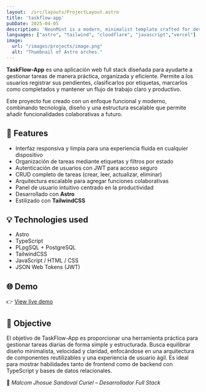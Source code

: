 ```yaml
---
layout:  /src/layouts/ProjectLayout.astro
title: 'taskflow-app'
pubDate: 2025-04-05
description: 'NeonMint is a modern, minimalist template crafted for developers and digital creatives.'
languages: ["astro", "tailwind", "cloudflare", "javascript","vercel"]
image:
  url: "/images/projects/image.png"
  alt: "Thumbnail of Astro arches."
--- 
```


**TaskFlow-App**  es una aplicación web full stack diseñada para ayudarte a gestionar tareas de manera práctica, organizada y eficiente. Permite a los usuarios registrar sus pendientes, clasificarlos por etiquetas, marcarlos como completados y mantener un flujo de trabajo claro y productivo.

Este proyecto fue creado con un enfoque funcional y moderno, combinando tecnología, diseño y una estructura escalable que permite añadir funcionalidades colaborativas a futuro.


## 🧩 Features

- Interfaz responsiva y limpia para una experiencia fluida en cualquier dispositivo
- Organización de tareas mediante etiquetas y filtros por estado
- Autenticación de usuarios con JWT para acceso seguro
- CRUD completo de tareas (crear, leer, actualizar, eliminar)
- Arquitectura escalable para agregar funciones colaborativas
- Panel de usuario intuitivo centrado en la productividad
- Desarrollado con **Astro**
- Estilizado con **TailwindCSS**

## 💡 Technologies used

- Astro
- TypeScript
- PLpgSQL + PostgreSQL
- TailwindCSS
- JavaScript / HTML / CSS
- JSON Web Tokens (JWT)


## 🌐 Demo

👉 [View live demo](https://github.com/MalcomSandoval/proyecto) 

## 🎯 Objective

El objetivo de TaskFlow-App es proporcionar una herramienta práctica para gestionar tareas diarias de forma simple y estructurada. Busca equilibrar diseño minimalista, velocidad y claridad, enfocándose en una arquitectura de componentes reutilizables y una experiencia de usuario ágil. Es ideal para mostrar habilidades tanto de frontend como de backend con TypeScript y bases de datos relacionales.




🚀 *Malcom Jhosue Sandoval Curiel – Desarrollador Full Stack*
